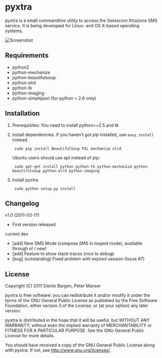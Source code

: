 pyxtra
======

pyxtra is a small commandline utility to access the Swisscom Xtrazone SMS service. It is being developed for Linux- and OS X-based operating systems.

![Screenshot](https://github.com/gwrtheyrn/pyxtra/raw/master/screenshot.png)


Requirements
------------

- python2
- python-mechanize
- python-beautifulsoup
- python-xlrd
- python-tk
- python-imaging
- python-simplejson (for python < 2.6 only)


Installation
------------

1. Prerequisites: You need to install python>=2.5 and tk

2. Install dependencies. If you haven't got pip installed, use `easy_install` instead.

        sudo pip install BeautifulSoup PIL mechanize xlrd

    Ubuntu users should use apt instead of pip:

        sudo apt-get install python python-tk python-mechanize python-beautifulsoup python-xlrd python-imaging

3. Install pyxtra

        sudo python setup.py install


Changelog
---------

v1.0 (2011-03-17)

- First version released

current dev

- [add] New SMS Mode (compose SMS in looped mode), available through n! / new!
- [add] Feature to show stack traces (nice to debug)
- [bug] (outstanding) Fixed problem with expired session (Issue #7)


License
-------

Copyright (C) 2011 Danilo Bargen, Peter Manser

pyxtra is free software: you can redistribute it and/or modify
it under the terms of the GNU General Public License as published by
the Free Software Foundation, either version 3 of the License, or
(at your option) any later version.

pyxtra is distributed in the hope that it will be useful,
but WITHOUT ANY WARRANTY; without even the implied warranty of
MERCHANTABILITY or FITNESS FOR A PARTICULAR PURPOSE. See the
GNU General Public License for more details.

You should have received a copy of the GNU General Public License
along with pyxtra. If not, see http://www.gnu.org/licenses/.
